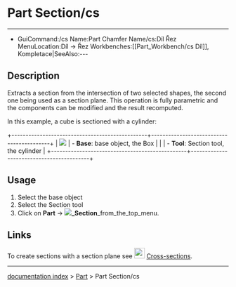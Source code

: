 # Part Section/cs
---
- GuiCommand:/cs   Name:Part Chamfer   Name/cs:Díl Řez   MenuLocation:Díl → Řez   Workbenches:[[Part_Workbench/cs   Díl]], Kompletace|SeeAlso:---


</div>

## Description

Extracts a section from the intersection of two selected shapes, the second one being used as a section plane. This operation is fully parametric and the components can be modified and the result recomputed.

In this example, a cube is sectioned with a cylinder:

+------------------------------------------------+------------------------------------------+
| ![](images/PartSection1_it.png ) | -   **Base**: base object, the Box       |
|                                                | -   **Tool**: Section tool, the cylinder |
+------------------------------------------------+------------------------------------------+




## Usage

1.  Select the base object
2.  Select the Section tool
3.  Click on **Part** → **![](images/)_Section**_from_the_top_menu.

## Links

To create sections with a section plane see <img alt="" src=images/Part_CrossSections.svg  style="width:24px;"> [Cross-sections](Part_CrossSections.md).

---
[documentation index](../README.md) > [Part](Part_Workbench.md) > Part Section/cs
